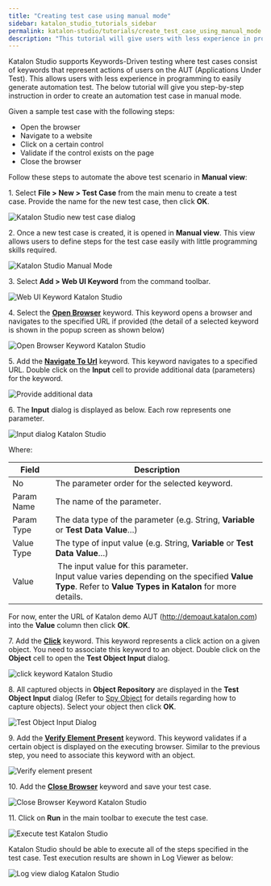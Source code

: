 ```yaml
---
title: "Creating test case using manual mode"
sidebar: katalon_studio_tutorials_sidebar
permalink: katalon-studio/tutorials/create_test_case_using_manual_mode.html
description: "This tutorial will give users with less experience in programming step-by-step instruction to create an automation test case in manual mode."
---
```

Katalon Studio supports Keywords-Driven testing where test cases consist of keywords that represent actions of users on the AUT (Applications Under Test). This allows users with less experience in programming to easily generate automation test. The below tutorial will give you step-by-step instruction in order to create an automation test case in manual mode.

Given a sample test case with the following steps:

*   Open the browser
*   Navigate to a website
*   Click on a certain control
*   Validate if the control exists on the page
*   Close the browser

Follow these steps to automate the above test scenario in **Manual view**:

1\. Select **File > New > Test Case** from the main menu to create a test case. Provide the name for the new test case, then click **OK**.

![Katalon Studio new test case dialog](../../images/katalon-studio/tutorials/create_test_case_using_manual_mode/1.-Katalon-manual-mode.png)

2. Once a new test case is created, it is opened in **Manual view**. This view allows users to define steps for the test case easily with little programming skills required.

![Katalon Studio Manual Mode](../../images/katalon-studio/tutorials/create_test_case_using_manual_mode/2.-Katalon-manual-view.png)

3. Select **Add > Web UI Keyword** from the command toolbar.

![Web UI Keyword Katalon Studio](../../images/katalon-studio/tutorials/create_test_case_using_manual_mode/3.-Katalon-Web-UI-keyword.png)

4\. Select the [**Open Browser**](https://docs.katalon.com/display/KD/%5BWebUI%5D+Open+Browser) keyword. This keyword opens a browser and navigates to the specified URL if provided (the detail of a selected keyword is shown in the popup screen as shown below)

![Open Browser Keyword Katalon Studio](../../images/katalon-studio/tutorials/create_test_case_using_manual_mode/4.-Katalon-Open-Brower.png)

5\. Add the [**Navigate To Url**](https://docs.katalon.com/display/KD/%5BWebUI%5D+Navigate+to+Url) keyword. This keyword navigates to a specified URL. Double click on the **Input** cell to provide additional data (parameters) for the keyword.

![Provide additional data](../../images/katalon-studio/tutorials/create_test_case_using_manual_mode/5.-Katalon-nagivate-to-url.png)

6\. The **Input** dialog is displayed as below. Each row represents one parameter.

![Input dialog Katalon Studio](../../images/katalon-studio/tutorials/create_test_case_using_manual_mode/6.-Katalon-Input-Dialog.png)

Where:

<table><thead><tr><th>Field</th><th>Description</th></tr></thead><tbody><tr><td>No</td><td><span>The parameter order for the selected keyword.</span></td></tr><tr><td>Param Name</td><td>The name of the parameter.</td></tr><tr><td>Param Type</td><td><span>The data type of the parameter</span> (e.g. String,<span><strong> <span><a>Variable</a></span></strong></span> or <span><strong><span><a>Test Data Value</a></span></strong></span>…)</td></tr><tr><td>Value Type</td><td>The type of input value (e.g. String,<strong> <a>Variable</a></strong><span> or </span><span><strong><span><a>Test Data Value</a></span></strong></span><span>…)</span></td></tr><tr><td>Value</td><td>&nbsp;The input value for this parameter.<br>Input value varies <span>depending on the specified</span> <strong>Value Type</strong>. Refer to <strong><span><span><a>Value Types in Katalon</a></span></span></strong> for more details.</td></tr></tbody></table>

For now, enter the URL of Katalon demo AUT (http://demoaut.katalon.com) into the **Value** column then click **OK**.

7\. Add the [**Click**](https://docs.katalon.com/display/KD/%5BWebUI%5D+Click) keyword. This keyword represents a click action on a given object. You need to associate this keyword to an object. Double click on the **Object** cell to open the **Test Object Input** dialog.

![click keyword Katalon Studio](../../images/katalon-studio/tutorials/create_test_case_using_manual_mode/7.-Katalon-click-keywords.png)

8\. All captured objects in **Object Repository** are displayed in the **Test Object Input** dialog (Refer to [Spy Object](https://docs.katalon.com/display/KD/Spy+Object) for details regarding how to capture objects). Select your object then click **OK**.

![Test Object Input Dialog](../../images/katalon-studio/tutorials/create_test_case_using_manual_mode/8.-Katalon-Object-Repository1.png)

9\. Add the [**Verify Element Present**](https://docs.katalon.com/display/KD/%5BWebUI%5D+Verify+Element+Present) keyword. This keyword validates if a certain object is displayed on the executing browser. Similar to the previous step, you need to associate this keyword with an object.

![Verify element present](../../images/katalon-studio/tutorials/create_test_case_using_manual_mode/9.-Katalon-Verify-Element.png)

10\. Add the [**Close Browser**](https://docs.katalon.com/display/KD/%5BWebUI%5D+Close+Browser) keyword and save your test case.

![Close Browser Keyword Katalon Studio](../../images/katalon-studio/tutorials/create_test_case_using_manual_mode/10.-Katalon-Close-browser.png)

11\. Click on **Run** in the main toolbar to execute the test case.

![Execute test Katalon Studio](../../images/katalon-studio/tutorials/create_test_case_using_manual_mode/11.-Katalon-Run.png)

Katalon Studio should be able to execute all of the steps specified in the test case. Test execution results are shown in Log Viewer as below:

![Log view dialog Katalon Studio](../../images/katalon-studio/tutorials/create_test_case_using_manual_mode/12.-Katalon-Log-viewer-300x113.png)